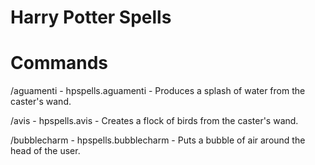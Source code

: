 Harry Potter Spells
=======

Commands
=======
/aguamenti   - hpspells.aguamenti   - Produces a splash of water from the caster's wand.

/avis        - hpspells.avis        - Creates a flock of birds from the caster's wand.

/bubblecharm - hpspells.bubblecharm - Puts a bubble of air around the head of the user.
